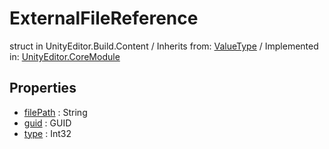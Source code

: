 # ExternalFileReference
struct in UnityEditor.Build.Content
 / Inherits from: <a href="https://docs.unity3d.com/6000.0/Documentation/ScriptReference/ValueType.html" target="_blank">ValueType</a> / Implemented in: <a href="https://docs.unity3d.com/6000.0/Documentation/ScriptReference/UnityEditor.CoreModule.html" target="_blank">UnityEditor.CoreModule</a>
## Properties
- <a href="https://docs.unity3d.com/6000.0/Documentation/ScriptReference/ExternalFileReference-filePath.html" target="_blank">filePath</a> : String
- <a href="https://docs.unity3d.com/6000.0/Documentation/ScriptReference/ExternalFileReference-guid.html" target="_blank">guid</a> : GUID
- <a href="https://docs.unity3d.com/6000.0/Documentation/ScriptReference/ExternalFileReference-type.html" target="_blank">type</a> : Int32
